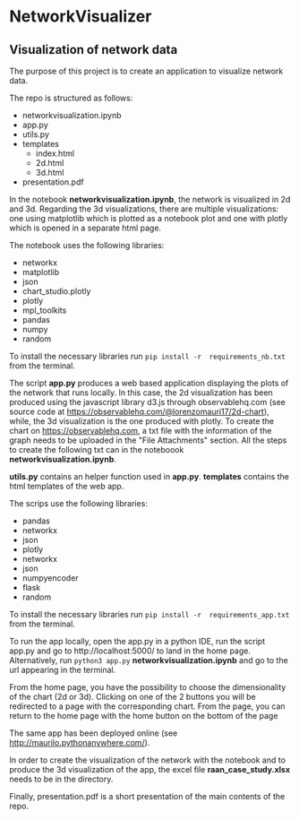 # NetworkVisualizer
## Visualization of network data

The purpose of this project is to create an application to visualize network data.

The repo is structured as follows: 
* networkvisualization.ipynb
* app.py
* utils.py
* templates
  * index.html
  * 2d.html
  * 3d.html
* presentation.pdf 
  

In the notebook **networkvisualization.ipynb**, the network is visualized in 2d and 3d. Regarding the 3d visualizations, there are multiple visualizations: one using matplotlib which is plotted as a notebook plot and one with plotly which is opened in a separate html page.

The notebook uses the following libraries:
  * networkx
  * matplotlib
  * json
  * chart_studio.plotly 
  * plotly
  * mpl_toolkits
  * pandas
  * numpy
  * random

To install the necessary libraries run ``` pip install -r  requirements_nb.txt ``` from the terminal.


The script **app.py** produces a web based application displaying the plots of the network that runs locally. In this case, the 2d visualization has been produced using the javascript library d3.js through observablehq.com (see source code at https://observablehq.com/@lorenzomauri17/2d-chart), while, the 3d visualization is the one produced with plotly. To create the chart on https://observablehq.com, a txt file with the information of the graph needs to be uploaded in the "File Attachments" section. All the steps to create the following txt can in the noteboook **networkvisualization.ipynb**.

**utils.py** contains an helper function used in **app.py**. 
**templates** contains the html templates of the web app.

The scrips use the following libraries:
 * pandas
 * networkx 
 * json
 * plotly
 * networkx 
 * json
 * numpyencoder
 * flask
 * random

To install the necessary libraries run ``` pip install -r  requirements_app.txt ``` from the terminal.

To run the app locally, open the app.py in a python IDE, run the script app.py and go to http://localhost:5000/ to land in the home page.
Alternatively, run ``` python3 app.py ``` **networkvisualization.ipynb** and go to the url appearing in the terminal.

From the home page, you have the possibility to choose the dimensionality of the chart (2d or 3d). Clicking on one of the 2 buttons you will be redirected to a page with the corresponding chart. From the page, you can return to the home page with the home button on the bottom of the page

The same app has been deployed online (see http://maurilo.pythonanywhere.com/).

In order to create the visualization of the network with the notebook and to produce the 3d visualization of the app, the excel file **raan_case_study.xlsx** needs to be in the directory.

Finally, presentation.pdf is a short presentation of the main contents of the repo.



